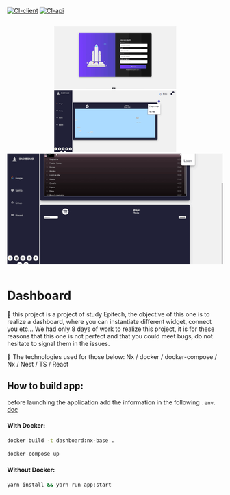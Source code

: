 [![CI-client](https://github.com/clementbolin/Dynamic-Epitech-Dashboard/actions/workflows/ci-client.yml/badge.svg)](https://github.com/clementbolin/Dynamic-Epitech-Dashboard/actions/workflows/ci-client.yml)
[![CI-api](https://github.com/clementbolin/Dynamic-Epitech-Dashboard/actions/workflows/ci-api.yml/badge.svg)](https://github.com/clementbolin/Dynamic-Epitech-Dashboard/actions/workflows/ci-api.yml)

<div style='
  display: flex;
  justify-content: center;
  flex-direction: row;
  flex-wrap: wrap;
'>
  <p align="center">
    <img width="285px" src='./assets/intro.gif' alt='gif'>
    <img width="285px" src='./assets/widget.gif' alt='gif'>
    <img width="575px" src='./assets/mid.gif' alt='gif'>
  </p>
</div>

# Dashboard

📖 this project is a project of study Epitech, the objective of this one is to realize a dashboard, where you can instantiate different widget, connect you etc...
We had only 8 days of work to realize this project, it is for these reasons that this one is not perfect and that you could meet bugs, do not hesitate to signal them in the issues.

🚀 The technologies used for those below:
Nx / docker / docker-compose / Nx / Nest / TS / React

## How to build app:

before launching the application add the information in the following `.env`. [doc](./docs/Oauth2.md)

#### With Docker:

```sh
docker build -t dashboard:nx-base .
```

```sh
docker-compose up
```

#### Without Docker:

```sh
yarn install && yarn run app:start
```
